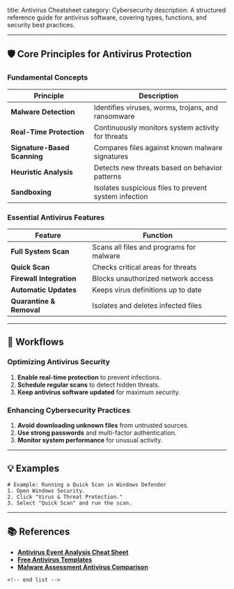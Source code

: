 title: Antivirus Cheatsheet
category: Cybersecurity
description: A structured reference guide for antivirus software, covering types, functions, and security best practices.

---

## 🛡️ **Core Principles for Antivirus Protection**

### **Fundamental Concepts**

| Principle                          | Description                                           |
| ---------------------------------- | ----------------------------------------------------- |
| **Malware Detection**        | Identifies viruses, worms, trojans, and ransomware    |
| **Real-Time Protection**     | Continuously monitors system activity for threats     |
| **Signature-Based Scanning** | Compares files against known malware signatures       |
| **Heuristic Analysis**       | Detects new threats based on behavior patterns        |
| **Sandboxing**               | Isolates suspicious files to prevent system infection |

### **Essential Antivirus Features**

| Feature                        | Function                                 |
| ------------------------------ | ---------------------------------------- |
| **Full System Scan**     | Scans all files and programs for malware |
| **Quick Scan**           | Checks critical areas for threats        |
| **Firewall Integration** | Blocks unauthorized network access       |
| **Automatic Updates**    | Keeps virus definitions up to date       |
| **Quarantine & Removal** | Isolates and deletes infected files      |

---

## 🔄 **Workflows**

### **Optimizing Antivirus Security**

1. **Enable real-time protection** to prevent infections.
2. **Schedule regular scans** to detect hidden threats.
3. **Keep antivirus software updated** for maximum security.

### **Enhancing Cybersecurity Practices**

1. **Avoid downloading unknown files** from untrusted sources.
2. **Use strong passwords** and multi-factor authentication.
3. **Monitor system performance** for unusual activity.

---

## 💡 **Examples**

```plaintext
# Example: Running a Quick Scan in Windows Defender
1. Open Windows Security.  
2. Click "Virus & Threat Protection."  
3. Select "Quick Scan" and run the scan.  
```

---

## 📚 **References**

- **[Antivirus Event Analysis Cheat Sheet](https://www.nextron-systems.com/2018/09/08/antivirus-event-analysis-cheat-sheet-v1-4/)**
- **[Free Antivirus Templates](https://slidesdocs.com/excel-sheets/antivirus)**
- **[Malware Assessment Antivirus Comparison](https://www.slidegeeks.com/malware-assessment-antivirus-software-comparison-chart-template-pdf)**

```
<!-- end list -->
```
